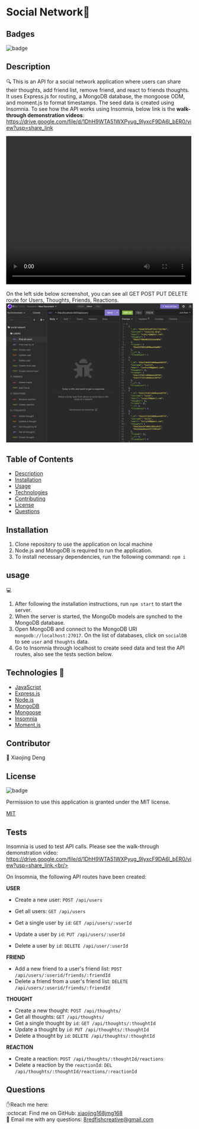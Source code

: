 <h1>Social Network👋</h1>

## Badges

![badge](https://img.shields.io/badge/license-MIT-brightgreen)


## Description
🔍 This is an API for a social network application where users can share their thoughts, add friend list, remove friend, and react to friends thoughts. It uses Express.js for routing, a MongoDB database, the mongoose ODM, and moment.js to format timestamps. The seed data is created using Insomnia.
To see how the API works using Insomnia, below link is the **walk-through demonstration videos**:
https://drive.google.com/file/d/1DhH9WTA51WXPyug_9IyxcF9DA6l_bER0/view?usp=share_link

<video  width="500" height="400" controls>
  <source src="utils/social-network.mp4" type="video/mp4">
</video>

On the left side below screenshot, you can see all  GET POST PUT DELETE route for Users, Thoughts, Friends, Reactions.
![screenshot](utils/social-network.jpg)

## Table of Contents
- [Description](#description)
- [Installation](#installation)
- [Usage](#usage)
- [Technologies](#technologies)
- [Contributing](#contributing)
- [License](#license)
- [Questions](#questions)


## Installation
1. Clone repository to use the application on local machine<br/>
2. Node.js and MongoDB is required to run the application.<br/>
3. To install necessary dependencies, run the following command: ```npm i```<br/>

## usage
💻 
1. After following the installation instructions, run ```npm start``` to start the server. 
2. When the server is started, the MongoDb models are synched to the MongoDB database.
3. Open MongoDB and connect to the MongoDB URI ```mongodb://localhost:27017```. On the list of databases, click on ```socialDB``` to see ```user``` and ```thoughts``` data.
4. Go to Insomnia through localhost to create seed data and test the API routes, also see the tests section below.


## Technologies 🔧
- [JavaScript](https://developer.mozilla.org/en-US/docs/Web/JavaScript)
- [Express.js](https://expressjs.com/)
- [Node.js](https://nodejs.org/en/)
- [MongoDB](https://www.mongodb.com/)
- [Mongoose](https://mongoosejs.com/)
- [Insomnia](https://insomnia.rest/)
- [Moment.js](https://www.npmjs.com/package/moment)

## Contributor
👥 Xiaojing Deng


## License

![badge](https://img.shields.io/badge/license-MIT-brightgreen)</br>
<p>Permission to use this application is granted under the MIT license.</p>
 
[MIT](https://choosealicense.com/licenses/mit)



## Tests
Insomnia is used to test API calls. Please see the walk-through demonstration video:<br/> https://drive.google.com/file/d/1DhH9WTA51WXPyug_9IyxcF9DA6l_bER0/view?usp=share_link.<br/>

On Insomnia, the following API routes have been created:<br/>

**USER**

- Create a new user: `POST /api/users`
- Get all users: `GET /api/users`
- Get a single user by `id`: `GET /api/users/:userId`

- Update a user by `id`: `PUT /api/users/:userId`

- Delete a user by `id`: `DELETE /api/user/:userId`

**FRIEND**

- Add a new friend to a user's friend list: `POST /api/users/:userid/friends/:friendId`
- Delete a friend from a user's friend list: `DELETE /api/users/:userid/friends/:friendId`

**THOUGHT**

- Create a new thought: `POST /api/thoughts/`
- Get all thoughts: `GET /api/thoughts/`
- Get a single thought by `id`: `GET /api/thoughts/:thoughtId`
- Update a thought by `id`: `PUT /api/thoughts/:thoughtId`
- Delete a thought by `id`: `DELETE /api/thoughts/:thoughtId`

**REACTION**

- Create a reaction: `POST /api/thoughts/:thoughtId/reactions`
- Delete a reaction by the `reactionId`: `DEL /api/thoughts/:thoughtId/reactions/:reactionId`



## Questions
✋Reach me here:<br/>
:octocat: Find me on GitHub: [xiaojing168jmg168](https://github.com/xiaojing168jmg168)<br/>
📩 Email me with any questions: 8redfishcreative@gmail.com



